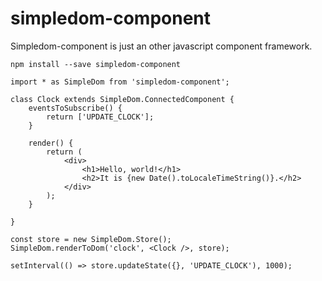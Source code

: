 # simpledom-component

Simpledom-component is just an other javascript component framework.

```
npm install --save simpledom-component
```

```
import * as SimpleDom from 'simpledom-component';

class Clock extends SimpleDom.ConnectedComponent {
    eventsToSubscribe() {
        return ['UPDATE_CLOCK'];
    }

    render() {
        return (
            <div>
                <h1>Hello, world!</h1>
                <h2>It is {new Date().toLocaleTimeString()}.</h2>
            </div>
        );
    }

}

const store = new SimpleDom.Store();
SimpleDom.renderToDom('clock', <Clock />, store);

setInterval(() => store.updateState({}, 'UPDATE_CLOCK'), 1000);
```